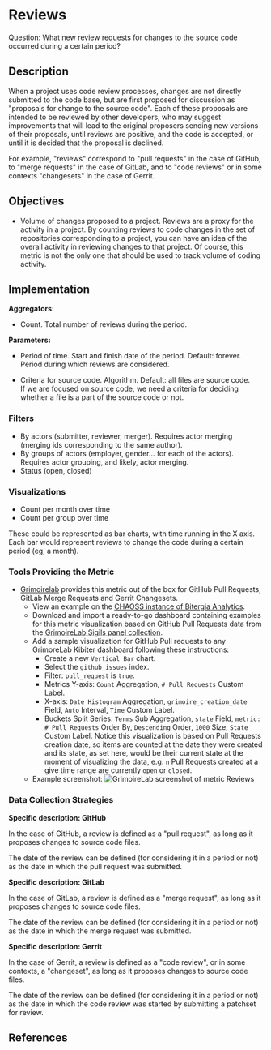 # Reviews

Question: What new review requests for changes to the source code occurred during a certain period? 


## Description
When a project uses code review processes, changes are not directly
submitted to the code base, but are first proposed for discussion
as "proposals for change to the source code".
Each of these proposals are intended to be reviewed by other developers,
who may suggest improvements that will lead to the original proposers
sending new versions of their proposals, until reviews are
positive, and the code is accepted, or until it is decided that
the proposal is declined.

For example, "reviews" correspond to "pull requests" in the case of GitHub,
to "merge requests" in the case of GitLab, and to "code reviews"
or in some contexts "changesets" in the case of Gerrit.


## Objectives
* Volume of changes proposed to a project.
    Reviews are a proxy for the activity in a project.
    By counting reviews to code changes in the set of repositories corresponding
    to a project, you can have an idea of the overall activity in
    reviewing changes to that project.
    Of course, this metric is not the only one that should be
    used to track volume of coding activity.


## Implementation

**Aggregators:**
* Count. Total number of reviews during the period.

**Parameters:**

* Period of time. Start and finish date of the period. Default: forever.  
    Period during which reviews are considered.

* Criteria for source code. Algorithm. Default: all files are source code.  
    If we are focused on source code, we need a criteria for deciding
    whether a file is a part of the source code or not.


### Filters

* By actors (submitter, reviewer, merger). Requires actor merging
(merging ids corresponding to the same author).
* By groups of actors (employer, gender... for each of the actors).
Requires actor grouping, and likely, actor merging.
* Status (open, closed)


### Visualizations

* Count per month over time
* Count per group over time

These could be represented as bar charts, with time running in the X axis.
Each bar would represent reviews to change the code
during a certain period (eg, a month).



### Tools Providing the Metric

* [Grimoirelab](https://chaoss.github.io/grimoirelab) provides this metric out of the box for GitHub Pull Requests, GitLab Merge Requests and Gerrit Changesets.  
  - View an example on the [CHAOSS instance of Bitergia Analytics](https://chaoss.biterg.io/app/kibana#/dashboard/GitHub-Pull-Requests).  
  - Download and import a ready-to-go dashboard containing examples for this metric visualization based on GitHub Pull Requests data from the [GrimoireLab Sigils panel collection](https://chaoss.github.io/grimoirelab-sigils/panels/github-pullrequests/).
  - Add a sample visualization for GitHub Pull requests to any GrimoreLab Kibiter dashboard following these instructions:
    * Create a new `Vertical Bar` chart.
    * Select the `github_issues` index.
    * Filter: `pull_request` is `true`.
    * Metrics Y-axis: `Count` Aggregation, `# Pull Requests` Custom Label.
    * X-axis: `Date Histogram` Aggregation, `grimoire_creation_date` Field, `Auto` Interval, `Time` Custom Label.
    * Buckets Split Series: `Terms` Sub Aggregation, `state` Field, `metric: # Pull Requests` Order By, `Descending` Order, `1000` Size, `State` Custom Label. Notice this visualization is based on Pull Requests creation date, so items are counted at the date they were created and its state, as set here, would be their current state at the moment of visualizing the data, e.g. `n` Pull Requests created at a give time range are currently `open` or `closed`.
  - Example screenshot: ![GrimoireLab screenshot of metric Reviews](https://github.com/chaoss/wg-evolution/blob/master/metrics/images/reviews-GrimoireLab.png)


### Data Collection Strategies

**Specific description: GitHub**

In the case of GitHub, a review is defined as a "pull request",
as long as it proposes changes to source code files.

The date of the review can be defined (for considering it in a period or not)
as the date in which the pull request was submitted.

**Specific description: GitLab**

In the case of GitLab, a review is defined as a "merge request",
as long as it proposes changes to source code files.

The date of the review can be defined (for considering it in a period or not)
as the date in which the merge request was submitted.

**Specific description: Gerrit**

In the case of Gerrit, a review is defined as a "code review",
or in some contexts, a "changeset",
as long as it proposes changes to source code files.

The date of the review can be defined (for considering it in a period or not)
as the date in which the code review was started by submitting a
patchset for review.

## References
